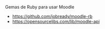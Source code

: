 
Gemas de Ruby para usar Moodle
* https://github.com/jobready/moodle-rb
* https://opensourcelibs.com/lib/moodle-api

